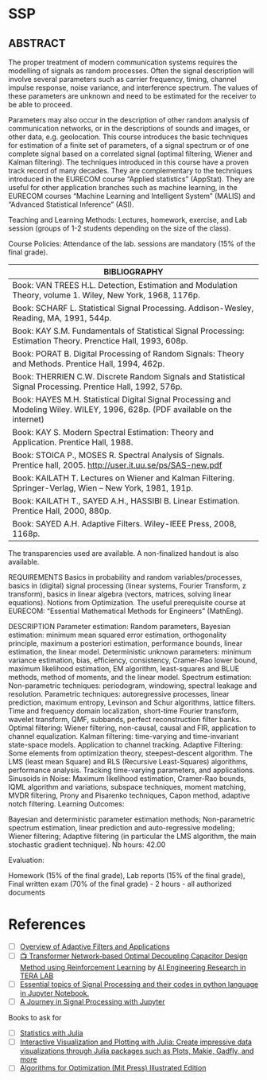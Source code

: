 # SSP


## ABSTRACT

The proper treatment of modern communication systems requires the modelling of signals as random processes. Often the signal description will involve several parameters such as carrier frequency, timing, channel impulse response, noise variance, and interference spectrum. The values of these parameters are unknown and need to be estimated for the receiver to be able to proceed.

Parameters may also occur in the description of other random analysis of communication networks, or in the descriptions of sounds and images, or other data, e.g. geolocation. This course introduces the basic techniques for estimation of a finite set of parameters, of a signal spectrum or of one complete signal based on a correlated signal (optimal filtering, Wiener and Kalman filtering). The techniques introduced in this course have a proven track record of many decades. They are complementary to the techniques introduced in the EURECOM course “Applied statistics” (AppStat). They are useful for other application branches such as machine learning, in the EURECOM courses “Machine Learning and Intelligent System” (MALIS) and “Advanced Statistical Inference” (ASI).

Teaching and Learning Methods: Lectures, homework, exercise, and Lab session (groups of 1-2 students depending on the size of the class).

Course Policies: Attendance of the lab. sessions are mandatory (15% of the final grade).

| BIBLIOGRAPHY |
|-| 
| Book: VAN TREES H.L. Detection, Estimation and Modulation Theory, volume 1. Wiley, New York, 1968, 1176p.                    |
| Book: SCHARF L. Statistical Signal Processing. Addison-Wesley, Reading, MA, 1991, 544p.                                      |
| Book: KAY S.M. Fundamentals of Statistical Signal Processing: Estimation Theory. Prenctice Hall, 1993, 608p.                 |
| Book: PORAT B. Digital Processing of Random Signals: Theory and Methods. Prentice Hall, 1994, 462p.                          |
| Book: THERRIEN C.W. Discrete Random Signals and Statistical Signal Processing. Prentice Hall, 1992, 576p.                    |
| Book: HAYES M.H. Statistical Digital Signal Processing and Modeling Wiley. WILEY, 1996, 628p. (PDF available on the internet)|
| Book: KAY S. Modern Spectral Estimation: Theory and Application. Prentice Hall, 1988.                                        |
| Book: STOICA P., MOSES R. Spectral Analysis of Signals. Prentice hall, 2005. http://user.it.uu.se/ps/SAS-new.pdf             |
| Book: KAILATH T. Lectures on Wiener and Kalman Filtering. Springer-Verlag, Wien – New York, 1981, 191p.                      |
| Book: KAILATH T., SAYED A.H., HASSIBI B. Linear Estimation. Prentice Hall, 2000, 880p.                                       |
| Book: SAYED A.H. Adaptive Filters. Wiley-IEEE Press, 2008, 1168p.                                                            |

The transparencies used are available. A non-finalized handout is also available.

REQUIREMENTS
Basics in probability and random variables/processes, basics in (digital) signal processing (linear systems, Fourier Transform, z transform), basics in linear algebra (vectors, matrices, solving linear equations). Notions from Optimization. The useful prerequisite course at EURECOM: “Essential Mathematical Methods for Engineers” (MathEng).

DESCRIPTION
Parameter estimation: Random parameters, Bayesian estimation: minimum mean squared error estimation, orthogonality principle, maximum a posteriori estimation, performance bounds, linear estimation, the linear model. Deterministic unknown parameters: minimum variance estimation, bias, efficiency, consistency, Cramer-Rao lower bound, maximum likelihood estimation, EM algorithm, least-squares and BLUE methods, method of moments, and the linear model.
Spectrum estimation: Non-parametric techniques: periodogram, windowing, spectral leakage and resolution. Parametric techniques: autoregressive processes, linear prediction, maximum entropy, Levinson and Schur algorithms, lattice filters. Time and frequency domain localization, short-time Fourier transform, wavelet transform, QMF, subbands, perfect reconstruction filter banks.
Optimal filtering: Wiener filtering, non-causal, causal and FIR, application to channel equalization. Kalman filtering: time-varying and time-invariant state-space models. Application to channel tracking.
Adaptive Filtering: Some elements from optimization theory, steepest-descent algorithm. The LMS (least mean Square) and RLS (Recursive Least-Squares) algorithms, performance analysis. Tracking time-varying parameters, and applications.
Sinusoids in Noise: Maximum likelihood estimation, Cramer-Rao bounds, IQML algorithm and variations, subspace techniques, moment matching, MVDR filtering, Prony and Pisarenko techniques, Capon method, adaptive notch filtering.
Learning Outcomes:

Bayesian and deterministic parameter estimation methods;
Non-parametric spectrum estimation, linear prediction and auto-regressive modeling;
Wiener filtering;
Adaptive filtering (in particular the LMS algorithm, the main stochastic gradient technique).
Nb hours: 42.00

Evaluation: 

Homework (15% of the final grade),
Lab reports (15% of the final grade),
Final written exam (70% of the final grade) - 2 hours - all authorized documents

# References

- [ ] [Overview of Adaptive Filters and Applications](https://www.mathworks.com/help/dsp/ug/overview-of-adaptive-filters-and-applications.html)
- [ ] [:tv: Transformer Network-based Optimal Decoupling Capacitor Design Method using Reinforcement Learning](https://www.youtube.com/playlist?list=PLv7izQ1itK4XHQ_SF0NIgMi0VTE6Ph6yp) by [AI Engineering Research in TERA LAB](https://www.youtube.com/@terakaist2011)
- [ ] [Essential topics of Signal Processing and their codes in python language in Jupyter Notebook.](https://github.com/alirezap94/Signal_Processing_Course)
- [ ] [A Journey in Signal Processing with Jupyter](https://perso.esiee.fr/~bercherj/Lectures_SignalProcessing/)

Books to ask for
- [ ] [Statistics with Julia](https://www.amazon.com/Statistics-Julia-Fundamentals-Artificial-Intelligence/dp/3030709000)
- [ ] [Interactive Visualization and Plotting with Julia: Create impressive data visualizations through Julia packages such as Plots, Makie, Gadfly, and more](https://www.amazon.com/Interactive-Visualization-Plotting-Julia-visualizations/dp/1801810516)
- [ ] [Algorithms for Optimization (Mit Press) Illustrated Edition](https://www.amazon.com/Algorithms-Optimization-Press-Mykel-Kochenderfer/dp/0262039427)
